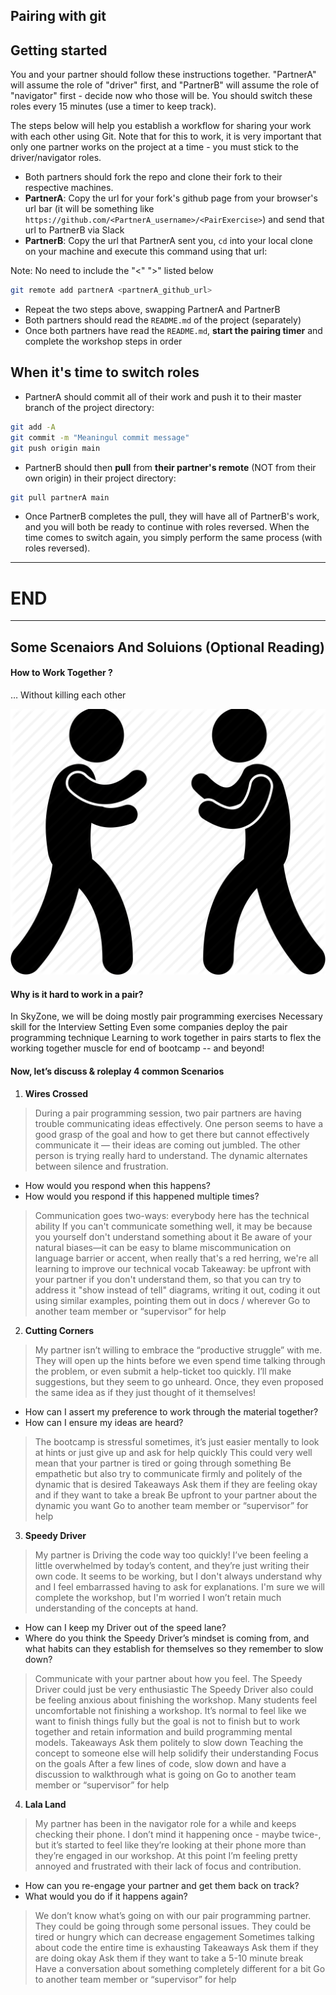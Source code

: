 ## Pairing with git <!-- {docsify-ignore} -->

## Getting started 
You and your partner should follow these instructions together. "PartnerA" will assume the role of "driver" first, and "PartnerB" will assume the role of "navigator" first - decide now who those will be. You should switch these roles every 15 minutes (use a timer to keep track).

The steps below will help you establish a workflow for sharing your work with each other using Git. Note that for this to work, it is very important that only one partner works on the project at a time - you must stick to the driver/navigator roles.

- Both partners should fork the repo and clone their fork to their respective machines.
- **PartnerA**: Copy the url for your fork's github page from your browser's url bar (it will be something like `https://github.com/<PartnerA_username>/<PairExercise>`) and send that url to PartnerB via Slack
- **PartnerB**: Copy the url that PartnerA sent you, `cd` into your local clone on your machine and execute this command using that url:

Note: No need to include the "<" ">" listed below

```bash
git remote add partnerA <partnerA_github_url>
```
- Repeat the two steps above, swapping PartnerA and PartnerB
- Both partners should read the `README.md` of the project (separately)
- Once both partners have read the `README.md`, **start the pairing timer** and complete the workshop steps in order

## When it's time to switch roles 
- PartnerA should commit all of their work and push it to their master branch of the project directory:
```bash
git add -A
git commit -m "Meaningul commit message"
git push origin main
```
- PartnerB should then **pull** from **their partner's remote** (NOT from their own origin) in their project directory:
```bash
git pull partnerA main
```
- Once PartnerB completes the pull, they will have all of PartnerB's work, and you will both be ready to continue with roles reversed. When the time comes to switch again, you simply perform the same process (with roles reversed).



---

# END 

---


## Some Scenaiors And Soluions (Optional Reading)


####  How to Work Together ? 

 … Without killing each other

![fighting](../_media/fight.png)


#### Why is it hard to work in a pair?


In SkyZone, we will be doing mostly pair programming exercises
Necessary skill for the Interview Setting
Even some companies deploy the pair programming technique 
Learning to work together in pairs starts to flex the working together muscle for end of bootcamp -- and beyond!

####  Now, let’s discuss & roleplay 4 common Scenarios


1. **Wires Crossed**

> During a pair programming session, two pair partners are having trouble communicating ideas effectively. One person seems to have a good grasp of the goal and how to get there but cannot effectively communicate it — their ideas are coming out jumbled. The other person is trying really hard to understand. The dynamic alternates between silence and frustration.

- How would you respond when this happens?
- How would you respond if this happened multiple times?

> Communication goes two-ways: everybody here has the technical ability
If you can't communicate something well, it may be because you yourself don't understand something about it
Be aware of your natural biases—it can be easy to blame miscommunication on language barrier or accent, when really that's a red herring, we're all learning to improve our technical vocab
Takeaway: be upfront with your partner if you don't understand them, so that you can try to address it
"show instead of tell"
diagrams, writing it out, coding it out
using similar examples, pointing them out in docs / wherever
Go to another team member or “supervisor” for help


2. **Cutting Corners** 

> My partner isn’t willing to embrace the “productive struggle” with me. They will open up the hints before we even spend time talking through the problem, or even submit a help-ticket too quickly. I’ll make suggestions, but they seem to go unheard. Once, they even proposed the same idea as if they just thought of it themselves! 

- How can I assert my preference to work through the material together?
- How can I ensure my ideas are heard? 


> The bootcamp is stressful sometimes, it’s just easier mentally to look at hints or just give up and ask for help quickly
This could very well mean that your partner is tired or going through something
Be empathetic but also try to communicate firmly and politely of the dynamic that is desired
Takeaways
Ask them if they are feeling okay and if they want to take a break
Be upfront to your partner about the dynamic you want
Go to another team member or “supervisor” for help


3. **Speedy Driver**

> My partner is Driving the code way too quickly! I’ve been feeling a little overwhelmed by today’s content, and they’re just writing their own code. It seems to be working, but I don't always understand why and I feel embarrassed having to ask for explanations. I'm sure we will complete the workshop, but I'm worried I won’t retain much understanding of the concepts at hand. 

- How can I keep my Driver out of the speed lane?
- Where do you think the Speedy Driver’s mindset is coming from, and what habits can they establish for themselves so they remember to slow down? 


> Communicate with your partner about how you feel.
The Speedy Driver could just be very enthusiastic
The Speedy Driver also could be feeling anxious about finishing the workshop. Many students feel uncomfortable not finishing a workshop. It’s normal to feel like we want to finish things fully but the goal is not to finish but to work together and retain information and build programming mental models. 
Takeaways
Ask them politely to slow down
Teaching the concept to someone else will help solidify their understanding
Focus on the goals
After a few lines of code, slow down and have a discussion to walkthrough what is going on
Go to another team member or “supervisor” for help


4. **Lala Land**

> My partner has been in the navigator role for a while and keeps checking their phone. I don’t mind it happening once - maybe twice-, but it’s started to feel like they’re looking at their phone more than they’re engaged in our workshop. At this point I’m feeling pretty annoyed and frustrated with their lack of focus and contribution. 

- How can you re-engage your partner and get them back on track? 
- What would you do if it happens again?


> We don’t know what’s going on with our pair programming partner. They could be going through some personal issues.
They could be tired or hungry which can decrease engagement
Sometimes talking about code the entire time is exhausting
Takeaways
Ask them if they are doing okay
Ask them if they want to take a 5-10 minute break
Have a conversation about something completely different for a bit
Go to another team member or “supervisor” for help



